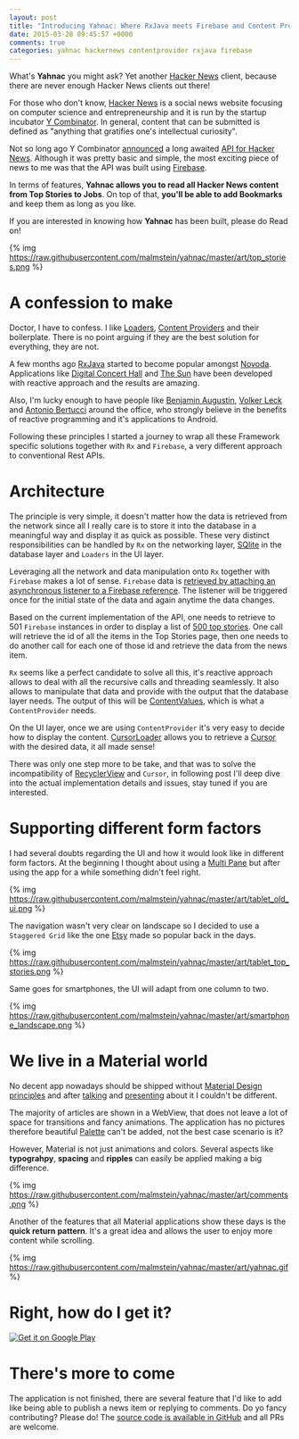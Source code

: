 ```yaml
---
layout: post
title: "Introducing Yahnac: Where RxJava meets Firebase and Content Providers"
date: 2015-03-28 09:45:57 +0000
comments: true
categories: yahnac hackernews contentprovider rxjava firebase
---
```


What's **Yahnac** you might ask? Yet another [Hacker News](https://news.ycombinator.com/) client, because there are never enough Hacker News clients out there!

For those who don't know, [Hacker News](https://news.ycombinator.com/) is a social news website focusing on computer science and entrepreneurship and it is run by the startup incubator [Y Combinator](https://www.ycombinator.com/). In general, content that can be submitted is defined as "anything that gratifies one's intellectual curiosity".

Not so long ago Y Combinator [announced](http://blog.ycombinator.com/hacker-news-api) a long awaited [API for Hacker News](https://github.com/HackerNews/API). Although it was pretty basic and simple, the most exciting piece of news to me was that the API was built using [Firebase](https://www.firebase.com/).

In terms of features, **Yahnac allows you to read all Hacker News content from Top Stories to Jobs**. On top of that, **you'll be able to add Bookmarks** and keep them as long as you like.

If you are interested in knowing how **Yahnac** has been built, please do Read on!

{% img https://raw.githubusercontent.com/malmstein/yahnac/master/art/top_stories.png %}

<!-- more -->

# A confession to make

Doctor, I have to confess. I like [Loaders](http://developer.android.com/guide/components/loaders.html), [Content Providers](http://developer.android.com/guide/topics/providers/content-providers.html) and their boilerplate. There is no point arguing if they are the best solution for everything, they are not.

A few months ago [RxJava](https://github.com/ReactiveX/RxJava) started to become popular amongst [Novoda](http://novoda.com/). Applications like [Digital Concert Hall](https://play.google.com/store/apps/details?id=com.novoda.dch) and [The Sun](https://play.google.com/store/apps/details?id=uk.co.thesun.mobile) have been developed with reactive approach and the results are amazing.

Also, I'm lucky enough to have people like [Benjamin Augustin](http://uk.droidcon.com/2014/sessions/rx-fy-all-the-things/), [Volker Leck](https://twitter.com/devisnik) and [Antonio Bertucci](https://twitter.com/mr_archano) around the office, who strongly believe in the benefits of reactive programming and it's applications to Android.

Following these principles I started a journey to wrap all these Framework specific solutions together with `Rx` and `Firebase`, a very different approach to conventional Rest APIs.

# Architecture

The principle is very simple, it doesn't matter how the data is retrieved from the network since all I really care is to store it into the database in a meaningful way and display it as quick as possible. These very distinct responsibilities can be handled by `Rx` on the networking layer, [SQlite](https://www.sqlite.org/) in the database layer and `Loaders` in the UI layer.

Leveraging all the network and data manipulation onto `Rx` together with `Firebase` makes a lot of sense. `Firebase` data is [retrieved by attaching an asynchronous listener to a Firebase reference](https://www.firebase.com/docs/android/guide/retrieving-data.html). The listener will be triggered once for the initial state of the data and again anytime the data changes.

Based on the current implementation of the API, one needs to retrieve to 501 `Firebase` instances in order to display a list of [500 top stories](https://github.com/HackerNews/API#new-and-top-stories). One call will retrieve the id of all the items in the Top Stories page, then one needs to do another call for each one of those id and retrieve the data from the news item.

`Rx` seems like a perfect candidate to solve all this, it's reactive approach allows to deal with all the recursive calls and threading seamlessly. It also allows to manipulate that data and provide with the output that the database layer needs. The output of this will be [ContentValues](http://developer.android.com/reference/android/content/ContentValues.html), which is what a `ContentProvider` needs.

On the UI layer, once we are using `ContentProvider` it's very easy to decide how to display the content. [CursorLoader](http://developer.android.com/reference/android/content/CursorLoader.html) allows you to retrieve a [Cursor](http://developer.android.com/reference/android/database/Cursor.html) with the desired data, it all made sense!

There was only one step more to be take, and that was to solve the incompatibility of [RecyclerView](https://developer.android.com/reference/android/support/v7/widget/RecyclerView.html) and `Cursor`, in following post I'll deep dive into the actual implementation details and issues, stay tuned if you are interested.

# Supporting different form factors

I had several doubts regarding the UI and how it would look like in different form factors. At the beginning I thought about using a [Multi Pane](http://developer.android.com/design/patterns/multi-pane-layouts.html) but after using the app for a while something didn't feel right.

{% img https://raw.githubusercontent.com/malmstein/yahnac/master/art/tablet_old_ui.png %}

The navigation wasn't very clear on landscape so I decided to use a `Staggered Grid` like the one [Etsy](https://codeascraft.com/) made so popular back in the days.

{% img https://raw.githubusercontent.com/malmstein/yahnac/master/art/tablet_top_stories.png %}

Same goes for smartphones, the UI will adapt from one column to two.

{% img https://raw.githubusercontent.com/malmstein/yahnac/master/art/smartphone_landscape.png %}

# We live in a Material world

No decent app nowadays should be shipped without [Material Design principles](http://www.google.com/design/spec/material-design/introduction.html) and after [talking](https://speakerdeck.com/malmstein/what-material-design-means-to-android) and [presenting](https://speakerdeck.com/malmstein/material-animations) about it I couldn't be different.

The majority of articles are shown in a WebView, that does not leave a lot of space for transitions and fancy animations. The application has no pictures therefore beautiful [Palette](https://developer.android.com/reference/android/support/v7/graphics/Palette.html) can't be added, not the best case scenario is it?

However, Material is not just animations and colors. Several aspects like **typograhpy**, **spacing** and **ripples** can easily be applied making a big difference.

{% img https://raw.githubusercontent.com/malmstein/yahnac/master/art/comments.png %}

Another of the features that all Material applications show these days is the **quick return pattern**. It's a great idea and allows the user to enjoy more content while scrolling.

{% img https://raw.githubusercontent.com/malmstein/yahnac/master/art/yahnac.gif %}

# Right, how do I get it?

[![Get it on Google Play](https://raw.githubusercontent.com/malmstein/yahnac/master/art/play.png)][1]

# There's more to come

The application is not finished, there are several feature that I'd like to add like being able to publish a news item or replying to comments. Do yo fancy contributing? Please do! The [source code is available in GitHub](https://github.com/malmstein/yahnac) and all PRs are welcome.

[1]: https://play.google.com/store/apps/details?id=com.malmstein.yahnac
